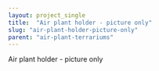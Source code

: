 ```yaml
---
layout: project_single
title:  "Air plant holder - picture only"
slug: "air-plant-holder-picture-only"
parent: "air-plant-terrariums"
---
```

Air plant holder - picture only